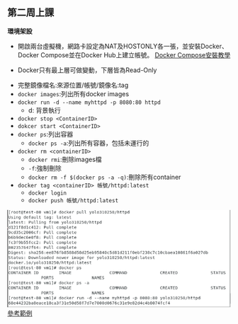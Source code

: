 ## 第二周上課

**環境架設**

- 開啟兩台虛擬機，網路卡設定為NAT及HOSTONLY各一張，並安裝Docker、Docker Compose並在Docker Hub上建立帳號。
[Docker Compose安裝教學]("https://docs.docker.com/compose/install/")

- Docker只有最上層可做變動，下層皆為Read-Only

* 完整鏡像檔名:來源位置/帳號/鏡像名:tag  
* `docker images`:列出所有docker images
* `docker run -d --name myhttpd -p 8080:80 httpd`
  * d: 背景執行
* `docker stop <ContainerID>`
* `dokcer start <ContainerID>`
* `docker ps`:列出容器
  * `docker ps -a`:列出所有容器，包括未運行的
* `docker rm <containerID>`
  * `docker rmi`:刪除images檔
  * `-f`:強制刪除
  * `docker rm -f $(docker ps -a -q)`:刪除所有container
* `docker tag <containerID> 帳號/httpd:latest`
  * `docker login`
  * `docker push 帳號/httpd:latest`

![1](1.PNG)
[參考範例](https://ithelp.ithome.com.tw/articles/10191139)

